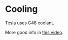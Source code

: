 # Cooling
Tesla uses G48 coolant.

More good info in [this video](https://youtu.be/Gi5azNOBkdQ?&t=454).